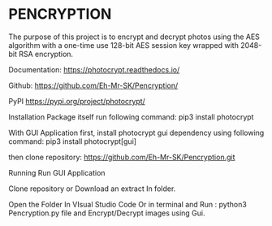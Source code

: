 # PENCRYPTION
The purpose of this project is to encrypt and decrypt photos using the AES algorithm with a one-time use 128-bit AES session key wrapped with 2048-bit RSA encryption.


Documentation: https://photocrypt.readthedocs.io/

Github: https://github.com/Eh-Mr-SK/Pencryption/

PyPI https://pypi.org/project/photocrypt/

Installation
Package itself
run following command: pip3 install photocrypt

With GUI Application
first, install photocrypt gui dependency using following command: pip3 install photocrypt[gui]

then clone repository: https://github.com/Eh-Mr-SK/Pencryption.git

Running
Run GUI Application

Clone repository or Download an extract In folder.

Open the Folder In VIsual Studio Code Or in terminal and Run : python3 Pencryption.py file and Encrypt/Decrypt images using Gui.
